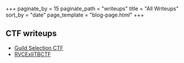 +++
paginate_by = 15
paginate_path = "writeups"
title = "All Writeups"
sort_by = "date"
page_template = "blog-page.html"
+++

## CTF writeups

- [Guild Selection CTF](./Guild_Selection_CTF)
- [RVCExIITBCTF](./RVCExIITBFinals)

